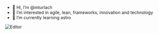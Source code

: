 - 👋 Hi, I’m @mturlach
- 👀 I’m interested in agile, lean, frameworks, innovation and technology
- 🌱 I’m currently learning astro

![Editor](https://img.shields.io/badge/editor-vscode-blue)

<!---
mturlach/mturlach is a ✨ special ✨ repository because its `README.md` (this file) appears on your GitHub profile.
You can click the Preview link to take a look at your changes.
--->
